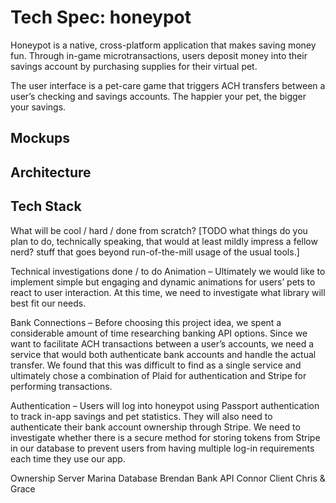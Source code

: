 # Tech Spec: honeypot
Honeypot is a native, cross-platform application that makes saving money fun. Through in-game microtransactions, users deposit money into their savings account by purchasing supplies for their virtual pet.

The user interface is a pet-care game that triggers ACH transfers between a user’s checking and savings accounts. The happier your pet, the bigger your savings.

## Mockups

## Architecture

## Tech Stack

What will be cool / hard / done from scratch?
[TODO what things do you plan to do, technically speaking, that would at least mildly impress a fellow nerd? stuff that goes beyond run-of-the-mill usage of the usual tools.]

Technical investigations done / to do
Animation – Ultimately we would like to implement simple but engaging and dynamic animations for users’ pets to react to user interaction. At this time, we need to investigate what library will best fit our needs.

Bank Connections – Before choosing this project idea, we spent a considerable amount of time researching banking API options. Since we want to facilitate ACH transactions between a user’s accounts, we need a service that would both authenticate bank accounts and handle the actual transfer. We found that this was difficult to find as a single service and ultimately chose a combination of Plaid for authentication and Stripe for performing transactions.

Authentication – Users will log into honeypot using Passport authentication to track in-app savings and pet statistics. They will also need to authenticate their bank account ownership through Stripe. We need to investigate whether there is a secure method for storing tokens from Stripe in our database to prevent users from having multiple log-in requirements each time they use our app.


Ownership
Server 	Marina
Database 	Brendan
Bank API 	Connor
Client	 	Chris & Grace
